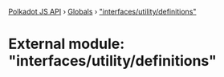 [Polkadot JS API](../README.md) › [Globals](../globals.md) › ["interfaces/utility/definitions"](_interfaces_utility_definitions_.md)

# External module: "interfaces/utility/definitions"


